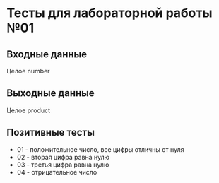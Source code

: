 # Тесты для лабораторной работы №01

## Входные данные
Целое number

## Выходные данные
Целое product

## Позитивные тесты
- 01 - положительное число, все цифры отличны от нуля
- 02 - вторая цифра равна нулю
- 03 - третья цифра равна нулю
- 04 - отрицательное число
